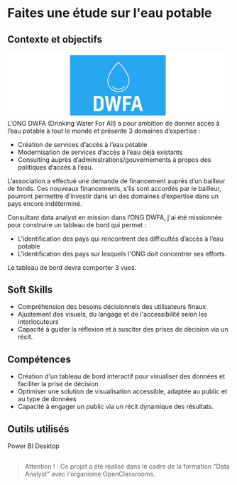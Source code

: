 # Faites une étude sur l'eau potable

## Contexte et objectifs

![Logo DWFA](P10_logo_DWFA.jpg)  
L'ONG DWFA (Drinking Water For All) a pour ambition de donner accès à l’eau potable à tout le monde et présente 3 domaines d’expertise :  
- Création de services d’accès à l’eau potable
- Modernisation de services d’accès à l’eau déjà existants
- Consulting auprès d’administrations/gouvernements à propos des politiques d’accès à l’eau.

L’association a effectué une demande de financement auprès d’un bailleur de fonds. Ces nouveaux financements, s’ils sont accordés par le bailleur, pourront permettre d’investir dans un des domaines d’expertise dans un pays encore indéterminé.  

Consultant data analyst en mission dans l’ONG DWFA, j'ai été missionnée pour construire un tableau de bord qui permet :  
- L'identification des pays qui rencontrent des difficultés d’accès à l’eau potable  
- L'identification des pays sur lesquels l'ONG doit concentrer ses efforts.

Le tableau de bord devra comporter 3 vues.    


## Soft Skills
- Compréhension des besoins décisionnels des utilisateurs finaux  
- Ajustement des visuels, du langage et de l'accessibilité selon les interlocuteurs  
- Capacité à guider la réflexion et à susciter des prises de décision via un récit.  

## Compétences
- Création d'un tableau de bord interactif pour visualiser des données et faciliter la prise de décision    
- Optimiser une solution de visualisation accessible, adaptée au public et au type de données
- Capacité à engager un public via un récit dynamique des résultats.

## Outils utilisés
Power BI Desktop

## 
>Attention ! : Ce projet a été réalisé dans le cadre de la formation "Data Analyst" avec l'organisme OpenClassrooms.
